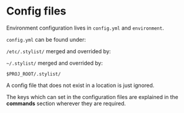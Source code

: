 # Config files
Environment configuration lives in `config.yml` and `environment`.

`config.yml` can be found under:

`/etc/.stylist/` merged and overrided by:
 
`~/.stylist/` merged and overrided by:

`$PROJ_ROOT/.stylist/`
 

A config file that does not exist in a location is just ignored.  

The keys which can set in the configuration files are explained in the **commands**
section wherever they are required.
